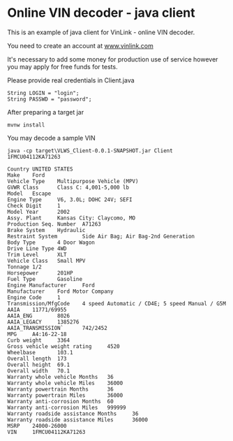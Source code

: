 # Online VIN decoder - java client

This is an example of java client for VinLink - online VIN decoder.

You need to create an account at www.vinlink.com

It's necessary to add some money for production use of service however you may apply for free funds for tests.

Please provide real credentials in Client.java
```
String LOGIN = "login";
String PASSWD = "password";
```

After preparing a target jar
```
mvnw install
```

You may decode a sample VIN
```
java -cp target\VLWS_Client-0.0.1-SNAPSHOT.jar Client 1FMCU04112KA71263
```
```
Country UNITED STATES
Make    Ford
Vehicle Type    Multipurpose Vehicle (MPV)
GVWR Class      Class C: 4,001-5,000 lb
Model   Escape
Engine Type     V6, 3.0L; DOHC 24V; SEFI
Check Digit     1
Model Year      2002
Assy. Plant     Kansas City: Claycomo, MO
Production Seq. Number  A71263
Brake System    Hydraulic
Restraint System        Side Air Bag; Air Bag-2nd Generation
Body Type       4 Door Wagon
Drive Line Type 4WD
Trim Level      XLT
Vehicle Class   Small MPV
Tonnage 1/2
Horsepower      201HP
Fuel Type       Gasoline
Engine Manufacturer     Ford
Manufacturer    Ford Motor Company
Engine Code     1
Transmission/MfgCode    4 speed Automatic / CD4E; 5 speed Manual / G5M
AAIA    11771/69955
AAIA_ENG        8026
AAIA_LEGACY     1385276
AAIA_TRANSMISSION`      742/2452
MPG     A4:16-22-18
Curb weight     3364
Gross vehicle weight rating     4520
Wheelbase       103.1
Overall length  173
Overall height  69.1
Overall width   70.1
Warranty whole vehicle Months   36
Warranty whole vehicle Miles    36000
Warranty powertrain Months      36
Warranty powertrain Miles       36000
Warranty anti-corrosion Months  60
Warranty anti-corrosion Miles   999999
Warranty roadside assistance Months     36
Warranty roadside assistance Miles      36000
MSRP    24000-26000
VIN     1FMCU04112KA71263
```
